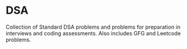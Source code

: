 # DSA
Collection of Standard DSA problems and problems for preparation in interviews and coding assessments. Also includes GFG and Leetcode problems.
